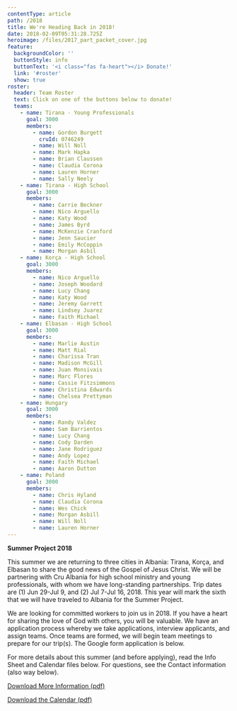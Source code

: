 ```yaml
---
contentType: article
path: /2018
title: We're Heading Back in 2018!
date: 2018-02-09T05:31:28.725Z
heroimage: /files/2017_part_packet_cover.jpg
feature:
  backgroundColor: ''
  buttonStyle: info
  buttonText: '<i class="fas fa-heart"></i> Donate!'
  link: '#roster'
  show: true
roster:
  header: Team Roster
  text: Click on one of the buttons below to donate!
  teams:
    - name: Tirana - Young Professionals
      goal: 3000
      members:
        - name: Gordon Burgett
          cruId: 0746249
        - name: Will Noll
        - name: Mark Hapka
        - name: Brian Claussen
        - name: Claudia Corona
        - name: Lauren Horner
        - name: Sally Neely
    - name: Tirana - High School
      goal: 3000
      members:
        - name: Carrie Beckner
        - name: Nico Arguello
        - name: Katy Wood
        - name: James Byrd
        - name: McKenzie Cranford
        - name: Jenn Saucier
        - name: Emily McCoppin
        - name: Morgan Asbil
    - name: Korça - High School
      goal: 3000
      members:
        - name: Nico Arguello
        - name: Joseph Woodard
        - name: Lucy Chang
        - name: Katy Wood
        - name: Jeremy Garrett
        - name: Lindsey Juarez
        - name: Faith Michael
    - name: Elbasan - High School
      goal: 3000
      members:
        - name: Marlie Austin
        - name: Matt Rial
        - name: Charissa Tran
        - name: Madison McGill
        - name: Juan Monsivais
        - name: Marc Flores
        - name: Cassie Fitzsimmons
        - name: Christina Edwards
        - name: Chelsea Prettyman
    - name: Hungary
      goal: 3000
      members:
        - name: Randy Valdez
        - name: Sam Barrientos
        - name: Lucy Chang
        - name: Cody Darden
        - name: Jane Rodriguez
        - name: Andy Lopez
        - name: Faith Michael
        - name: Aaron Dutton
    - name: Poland
      goal: 3000
      members:
        - name: Chris Hyland
        - name: Claudia Corona
        - name: Wes Chick
        - name: Morgan Asbill
        - name: Will Noll
        - name: Lauren Horner
---
```

**Summer Project 2018**

This summer we are returning to three cities in Albania: Tirana, Korça, and Elbasan to share the good news of the Gospel of Jesus Christ. We will be partnering with Cru Albania for high school ministry and young professionals, with whom we have long-standing partnerships. Trip dates are (1) Jun 29-Jul 9, and (2) Jul 7-Jul 16, 2018. This year will mark the sixth that we will have traveled to Albania for the Summer Project.

We are looking for committed workers to join us in 2018. If you have a heart for sharing the love of God with others, you will be valuable. We have an application process whereby we take applications, interview applicants, and assign teams. Once teams are formed, we will begin team meetings to prepare for our trip(s). The Google form application is below.

For more details about this summer (and before applying), read the Info Sheet and Calendar files below. For questions, see the Contact information (also way below).

[Download More Information (pdf)](/files/Albania-2018-Info-Sheet.pdf)

[Download the Calendar (pdf)](/files/Albania-2018-Info-Session-Calendar.pdf)
